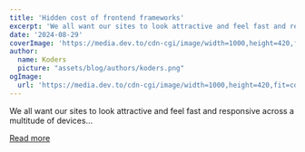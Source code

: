 ```yaml
---
title: 'Hidden cost of frontend frameworks'
excerpt: 'We all want our sites to look attractive and feel fast and responsive across a multitude of devices...'
date: '2024-08-29'
coverImage: 'https://media.dev.to/cdn-cgi/image/width=1000,height=420,fit=cover,gravity=auto,format=auto/https%3A%2F%2Fdev-to-uploads.s3.amazonaws.com%2Fuploads%2Farticles%2Fvhysr81w4unae6k84421.png'
author:
  name: Koders
  picture: "assets/blog/authors/koders.png"
ogImage:
  url: 'https://media.dev.to/cdn-cgi/image/width=1000,height=420,fit=cover,gravity=auto,format=auto/https%3A%2F%2Fdev-to-uploads.s3.amazonaws.com%2Fuploads%2Farticles%2Fvhysr81w4unae6k84421.png'
---
```


We all want our sites to look attractive and feel fast and responsive across a multitude of devices...

[Read more](https://dev.to/_manonbox_/hidden-cost-of-frontend-frameworks-5pi)
